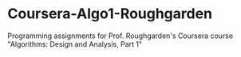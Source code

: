 # Coursera-Algo1-Roughgarden
Programming assignments for Prof. Roughgarden's Coursera course "Algorithms: Design and Analysis, Part 1"
